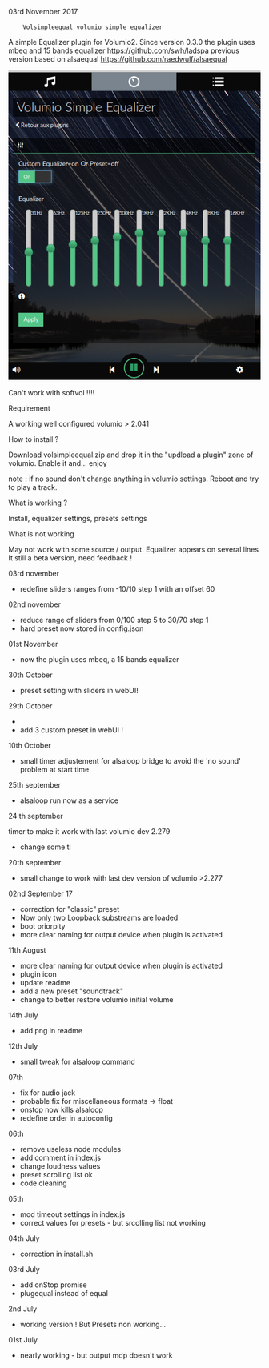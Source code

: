 03rd November 2017


		Volsimpleequal volumio simple equalizer
A simple Equalizer plugin for Volumio2.
Since version 0.3.0 the plugin uses mbeq and 15 bands equalizer https://github.com/swh/ladspa
previous version based on alsaequal https://github.com/raedwulf/alsaequal

![Alt text](volsimpleequal.png?raw=true "Equalizer")


Can't work with softvol !!!!

Requirement

 A working well configured volumio > 2.041

How to install ?

 Download volsimpleequal.zip and drop it in the "updload a plugin" zone of volumio.
 Enable it and... enjoy

note : if no sound don't change anything in volumio settings. Reboot and try to play a track.

What is working ?

 Install, equalizer settings, presets settings

What is not working

 May not work with some source / output.
 Equalizer appears on several lines
 It still a beta version, need feedback !

03rd november

- redefine sliders ranges from -10/10 step 1 with an offset 60

02nd november

- reduce range of sliders from 0/100 step 5 to 30/70 step 1
- hard preset now stored in config.json

01st November

- now the plugin uses mbeq, a 15 bands equalizer

30th October

- preset setting with sliders in webUI!

29th October

- 
- add 3 custom preset in webUI !

10th October

- small timer adjustement for alsaloop bridge to avoid the 'no sound' problem at start time

25th september

- alsaloop run now as a service

24 th september

timer to make it work with last volumio dev 2.279

- change some ti

20th september

- small change to work with last dev version of volumio >2.277

02nd September 17

- correction for "classic" preset
- Now only two Loopback substreams are loaded
- boot priorpity
- more clear naming for output device when plugin is activated

11th August

- more clear naming for output device when plugin is activated
- plugin icon
- update readme
- add a new preset "soundtrack"
- change to better restore volumio initial volume

14th July

- add png in readme

12th July
- small tweak for alsaloop command

07th
- fix for audio jack
- probable fix for miscellaneous formats -> float
- onstop now kills alsaloop
- redefine order in autoconfig

06th
- remove useless node modules
- add comment in index.js
- change loudness values
- preset  scrolling list ok
- code cleaning

05th
- mod timeout settings in index.js
- correct values for presets - but srcolling list not working

04th July
- correction in install.sh

03rd July
- add onStop promise
- plugequal instead of equal

2nd July
- working version ! But Presets non working...

01st July 
- nearly working - but output mdp doesn't work
